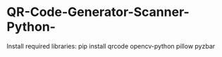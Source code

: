 # QR-Code-Generator-Scanner-Python-

Install required libraries:
pip install qrcode opencv-python pillow pyzbar
